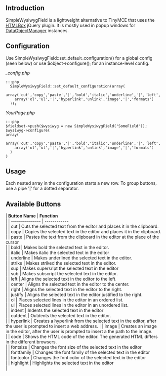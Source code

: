 ## Introduction

SimpleWysiwygField is a lightweight alternative to TinyMCE that uses the
[HTMLBox](http://remiya.com/cms/projects/jquery-plugins/htmlbox/) jQuery plugin.  It is mostly used in popup windows for
[DataObjectManager](modules/dataobjectmanager) instances. 

## Configuration

Use SimpleWysiwygField::set_default_configuration() for a global config (seen below) or use $object->configure(); for an
instance-level config.

*_config.php*

	:::php
	  SimpleWysiwygField::set_default_configuration(array(
	    array('cut','copy','paste','|','bold','italic','underline','|','left','center','right'),
	    array('ol','ul','|','hyperlink','unlink','image','|','formats')
	  ));


*YourPage.php*

	:::php
	$fieldset->push($wysiwyg = new SimpleWysiwygField('SomeField'));
	$wysiwyg->configure(
	array(
	    array('cut','copy','paste','|','bold','italic','underline','|','left','center','right'),
	    array('ol','ul','|','hyperlink','unlink','image','|','formats')
	  )
	)


## Usage

Each nested array in the configuration starts a new row. To group buttons, use a pipe '|' for a dotted separator.

## Available Buttons

 | **Button Name** | **Function**                                                                                       
          | 
 | --------------- | ------------                                                                                       
          | 
 | cut             | Cuts the selected text from the editor and places it in the clipboard.                             
          | 
 | copy            | Copies the selected text in the editor and places it in the clipboard.                             
          | 
 | paste           | Pastes the text from the clipboard in the editor at the place of the cursor                        
          | 
 | bold            | Makes bold the selected text in the editor.                                                        
          | 
 | italic          | Makes italic the selected text in the editor                                                       
          | 
 | underline       | Makes underlined the selected text in the editor.                                                  
          | 
 | strike          | Makes striked the selected text in the editor.                                                     
          | 
 | sup             | Makes supersript the selected text in the editor                                                   
          | 
 | sub             | Makes subscript  the selected text in the editor.                                                  
          | 
 | left            | Aligns the selected text in the editor to the left.                                                
          | 
 | center          | Aligns the selected text in the editor to the center.                                              
          | 
 | right           | Aligns the selected text in the editor to the right.                                               
          | 
 | justify         | Aligns the selected text in the editor justified to the right.                                     
          | 
 | ol              | Places selected lines in the editor in an ordered list.                                            
          | 
 | ul              | Places selected lines in the editor in an unordered list.                                          
          | 
 | indent          | Indents the selected text in the editor                                                            
          | 
 | outdent         | Outdents the selected text in the editor.                                                          
          | 
 | hyperlink       | Creates a hyperlink from the selected text in the editor, after the user is prompted to insert a
web address. | 
 | image           | Creates an image in the editor, after the user is prompted to insert a the path to the image.      
          | 
 | code            | Shows the HTML code of the editor. The generated HTML differs in the different browsers.           
          | 
 | fontsize        | Changes the font size of the selected text in the editor                                           
          | 
 | fontfamily      | Changes the font family of the selected text in the editor                                         
          | 
 | fontcolor       | Changes the font color of the selected text in the editor                                          
          | 
 | highlight       | Highlights the selected text in the editor                                                         
          | 



